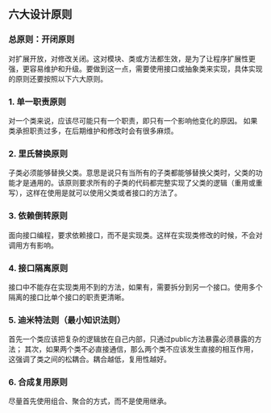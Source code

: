 ## 六大设计原则

### 总原则：开闭原则
对扩展开放，对修改关闭。这对模块、类或方法都生效，是为了让程序扩展性更强，更容易维护和升级。要做到这一点，需要使用接口或抽象类来实现，具体实现的原则还要按照以下六大原则。

### 1. 单一职责原则
对一个类来说，应该尽可能只有一个职责，即只有一个影响他变化的原因。 如果类承担职责过多，在后期维护和修改时会有很多麻烦。

### 2. 里氏替换原则
子类必须能够替换父类。意思是说只有当所有的子类都能够替换父类时，父类的功能才是通用的。该原则要求所有的子类的代码都完整实现了父类的逻辑（重用或重写），这样在使用是就可以使用父类或者接口的方法了。

### 3. 依赖倒转原则
面向接口编程，要求依赖接口，而不是实现类。这样在实现类修改的时候，不会对调用方有影响。

### 4. 接口隔离原则
接口中不能存在实现类用不到的方法，如果有，需要拆分到另一个接口。使用多个隔离的接口比单个接口的职责更清晰。

### 5. 迪米特法则（最小知识法则）
首先一个类应该把复杂的逻辑放在自己内部，只通过public方法暴露必须暴露的方法；
其次，如果两个类不必直接通信，那么两个类不应该发生直接的相互作用，这强调了类之间的松耦合。耦合越低，复用性越好。

### 6. 合成复用原则
尽量首先使用组合、聚合的方式，而不是使用继承。